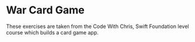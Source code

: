 # War Card Game
These exercises are taken from the Code With Chris, Swift Foundation level course which builds a card game app. 
